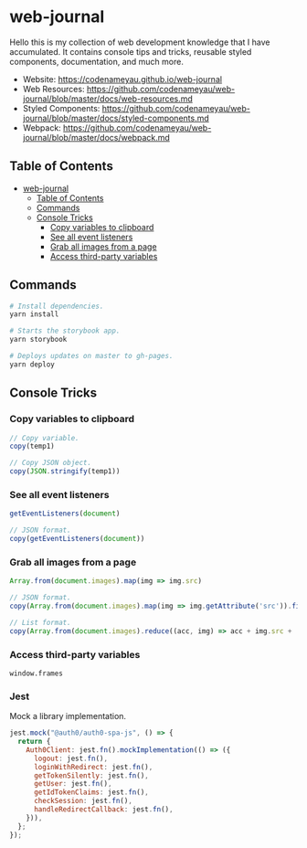 # web-journal
Hello this is my collection of web development knowledge that I have
accumulated. It contains console tips and tricks, reusable styled components,
documentation, and much more.

- Website: https://codenameyau.github.io/web-journal
- Web Resources: https://github.com/codenameyau/web-journal/blob/master/docs/web-resources.md
- Styled Components: https://github.com/codenameyau/web-journal/blob/master/docs/styled-components.md
- Webpack: https://github.com/codenameyau/web-journal/blob/master/docs/webpack.md

## Table of Contents
- [web-journal](#web-journal)
  - [Table of Contents](#table-of-contents)
  - [Commands](#commands)
  - [Console Tricks](#console-tricks)
    - [Copy variables to clipboard](#copy-variables-to-clipboard)
    - [See all event listeners](#see-all-event-listeners)
    - [Grab all images from a page](#grab-all-images-from-a-page)
    - [Access third-party variables](#access-third-party-variables)

## Commands
```bash
# Install dependencies.
yarn install

# Starts the storybook app.
yarn storybook

# Deploys updates on master to gh-pages.
yarn deploy
```

## Console Tricks

### Copy variables to clipboard
```js
// Copy variable.
copy(temp1)

// Copy JSON object.
copy(JSON.stringify(temp1))
```

### See all event listeners
```js
getEventListeners(document)

// JSON format.
copy(getEventListeners(document))
```

### Grab all images from a page
```js
Array.from(document.images).map(img => img.src)

// JSON format.
copy(Array.from(document.images).map(img => img.getAttribute('src')).filter(img => !!img))

// List format.
copy(Array.from(document.images).reduce((acc, img) => acc + img.src + '\n', ''))
```

### Access third-party variables
```
window.frames
```

### Jest

Mock a library implementation.

```js
jest.mock("@auth0/auth0-spa-js", () => {
  return {
    Auth0Client: jest.fn().mockImplementation(() => ({
      logout: jest.fn(),
      loginWithRedirect: jest.fn(),
      getTokenSilently: jest.fn(),
      getUser: jest.fn(),
      getIdTokenClaims: jest.fn(),
      checkSession: jest.fn(),
      handleRedirectCallback: jest.fn(),
    })),
  };
});
```
